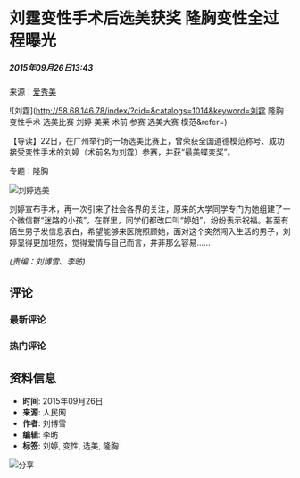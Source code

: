 # 刘霆变性手术后选美获奖 隆胸变性全过程曝光

##### 2015年09月26日13:43    
来源：[爱秀美](http://www.ixiumei.com/a/20150923/186927.shtml) 

![刘霆](http://58.68.146.78/index/?cid=&catalogs=1014&keyword=刘霆 隆胸 变性手术 选美比赛 刘婷 美莱 术前 参赛 选美大赛 模范&refer=)

【导读】22日，在广州举行的一场选美比赛上，曾荣获全国道德模范称号、成功接受变性手术的刘婷（术前名为刘霆）参赛，并获“最美蝶变奖”。

专题：隆胸

![刘婷选美](http://www.people.com.cn/mediafile/pic/20150926/34/5524102642172172642.jpg)

刘婷宣布手术，再一次引来了社会各界的关注，原来的大学同学专门为她组建了一个微信群“迷路的小孩”，在群里，同学们都改口叫“婷姐”，纷纷表示祝福。甚至有陌生男子发信息表白，希望能够来医院照顾她，面对这个突然闯入生活的男子，刘婷显得更加坦然，觉得爱情与自己而言，并非那么容易…… 

_(责编：刘博雪、李昉)_ 

## 评论 
### 最新评论 
### 热门评论 

## 资料信息 
- **时间**: 2015年09月26日
- **来源**: 人民网
- **作者**: 刘博雪
- **编辑**: 李昉
- **标签**: 刘婷, 变性, 选美, 隆胸

![分享](http://58.68.146.44:8000/c.gif?id=27637653)
<!-- tcd_original_link http://lady.people.com.cn/n/2015/0926/c1014-27637653-8.html -->
